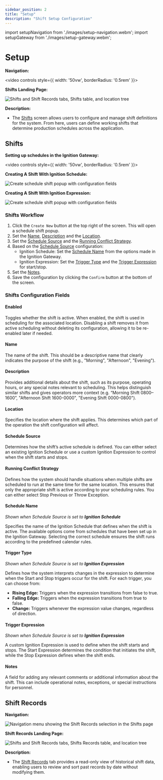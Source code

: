 ```yaml
---
sidebar_position: 2
title: "Setup"
description: "Shift Setup Configuration"
---
```

import setupNavigation from './images/setup-navigation.webm';
import setupGateway from './images/setup-gateway.webm';

# Setup

**Navigation:**

<video controls style={{ width: '50vw', borderRadius: '0.5rem' }}>
  <source src={setupNavigation}/>
</video>

**Shifts Landing Page:**

![Shifts and Shift Records tabs, Shifts table, and location tree](./images/setup.png)

**Description:**

- The [Shifts](#shifts) screen allows users to configure and manage shift definitions for the system. From here, users can define working shifts that determine production schedules across the application.

## Shifts

**Setting up schedules in the Ignition Gateway:**

<video controls style={{ width: '50vw', borderRadius: '0.5rem' }}>
  <source src={setupGateway}/>
</video>

**Creating A Shift With Ignition Schedule:**

![Create schedule shift popup with configuration fields](./images/setup-shift-schedule.png)

**Creating A Shift With Ignition Expression:**

![Create schedule shift popup with configuration fields](./images/setup-shift-expression.png)

### Shifts Workflow

1. Click the `Create New` button at the top right of the screen. This will open a schedule shift popup.
2. Set the [Name](#name), [Description](#description) and the [Location](#location).
3. Set the [Schedule Source](#schedule-source) and the [Running Conflict Strategy](#running-conflict-strategy).
4. Based on the [Schedule Source](#schedule-source) configuration:
   - Ignition Schedule: Set the [Schedule Name](#schedule-name) from the options made in the Ignition Gateway.
   - Ignition Expression: Set the [Trigger Type](#trigger-type) and the [Trigger Expression](#trigger-expression) for start/stop.
5. Set the [Notes](#notes).
6. Save the configuration by clicking the `Confirm` button at the bottom of the screen.

### Shifts Configuration Fields

#### Enabled

Toggles whether the shift is active. When enabled, the shift is used in scheduling for the associated location. Disabling a shift removes it from active scheduling without deleting its configuration, allowing it to be re-enabled later if needed.

#### Name

The name of the shift. This should be a descriptive name that clearly indicates the purpose of the shift (e.g., "Morning", "Afternoon", "Evening").

#### Description

Provides additional details about the shift, such as its purpose, operating hours, or any special notes relevant to scheduling. This helps distinguish similar shifts and gives operators more context (e.g. “Morning Shift 0800–1600”, "Afternoon Shift 1600-0000", "Evening Shift 0000-0800").

#### Location

Specifies the location where the shift applies. This determines which part of the operation the shift configuration will affect.

#### Schedule Source

Determines how the shift’s active schedule is defined. You can either select an existing Ignition Schedule or use a custom Ignition Expression to control when the shift starts and stops.

#### Running Conflict Strategy

Defines how the system should handle situations when multiple shifts are scheduled to run at the same time for the same location. This ensures that only the appropriate shift is active according to your scheduling rules. You can either select Stop Previous or Throw Exception.

#### Schedule Name  
*Shown when Schedule Source is set to **Ignition Schedule***

Specifies the name of the Ignition Schedule that defines when the shift is active. The available options come from schedules that have been set up in the Ignition Gateway. Selecting the correct schedule ensures the shift runs according to the predefined calendar rules.

#### Trigger Type  
*Shown when Schedule Source is set to **Ignition Expression***

Defines how the system interprets changes in the expression to determine when the Start and Stop triggers occur for the shift. For each trigger, you can choose from:

   - **Rising Edge:** Triggers when the expression transitions from false to true.
   - **Falling Edge:** Triggers when the expression transitions from true to false.
   - **Change:** Triggers whenever the expression value changes, regardless of direction.

#### Trigger Expression  
*Shown when Schedule Source is set to **Ignition Expression***

A custom Ignition Expression is used to define when the shift starts and stops. The Start Expression determines the condition that initiates the shift, while the Stop Expression defines when the shift ends.

#### Notes

A field for adding any relevant comments or additional information about the shift. This can include operational notes, exceptions, or special instructions for personnel.

## Shift Records

**Navigation:**

![Navigation menu showing the Shift Records selection in the Shifts page](./images/shift-records-navigation.png)

**Shift Records Landing Page:**

![Shifts and Shift Records tabs, Shifts Records table, and location tree](./images/shift-records.png)

**Description:**

- The [Shift Records](#shift-records) tab provides a read-only view of historical shift data, enabling users to review and sort past records by date without modifying them.